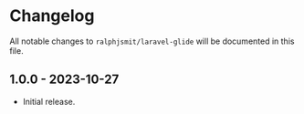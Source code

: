 # Changelog

All notable changes to `ralphjsmit/laravel-glide` will be documented in this file.

## 1.0.0 - 2023-10-27

- Initial release.
